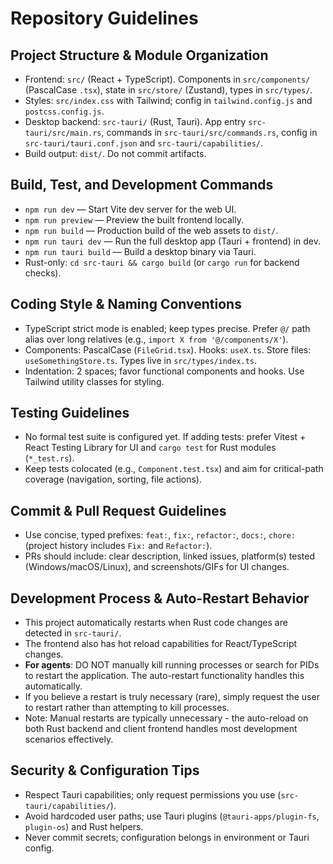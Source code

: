# Repository Guidelines

## Project Structure & Module Organization
- Frontend: `src/` (React + TypeScript). Components in `src/components/` (PascalCase `.tsx`), state in `src/store/` (Zustand), types in `src/types/`.
- Styles: `src/index.css` with Tailwind; config in `tailwind.config.js` and `postcss.config.js`.
- Desktop backend: `src-tauri/` (Rust, Tauri). App entry `src-tauri/src/main.rs`, commands in `src-tauri/src/commands.rs`, config in `src-tauri/tauri.conf.json` and `src-tauri/capabilities/`.
- Build output: `dist/`. Do not commit artifacts.

## Build, Test, and Development Commands
- `npm run dev` — Start Vite dev server for the web UI.
- `npm run preview` — Preview the built frontend locally.
- `npm run build` — Production build of the web assets to `dist/`.
- `npm run tauri dev` — Run the full desktop app (Tauri + frontend) in dev.
- `npm run tauri build` — Build a desktop binary via Tauri.
- Rust-only: `cd src-tauri && cargo build` (or `cargo run` for backend checks).

## Coding Style & Naming Conventions
- TypeScript strict mode is enabled; keep types precise. Prefer `@/` path alias over long relatives (e.g., `import X from '@/components/X'`).
- Components: PascalCase (`FileGrid.tsx`). Hooks: `useX.ts`. Store files: `useSomethingStore.ts`. Types live in `src/types/index.ts`.
- Indentation: 2 spaces; favor functional components and hooks. Use Tailwind utility classes for styling.

## Testing Guidelines
- No formal test suite is configured yet. If adding tests: prefer Vitest + React Testing Library for UI and `cargo test` for Rust modules (`*_test.rs`).
- Keep tests colocated (e.g., `Component.test.tsx`) and aim for critical-path coverage (navigation, sorting, file actions).

## Commit & Pull Request Guidelines
- Use concise, typed prefixes: `feat:`, `fix:`, `refactor:`, `docs:`, `chore:` (project history includes `Fix:` and `Refactor:`).
- PRs should include: clear description, linked issues, platform(s) tested (Windows/macOS/Linux), and screenshots/GIFs for UI changes.


## Development Process & Auto-Restart Behavior
- This project automatically restarts when Rust code changes are detected in `src-tauri/`.
- The frontend also has hot reload capabilities for React/TypeScript changes.
- **For agents**: DO NOT manually kill running processes or search for PIDs to restart the application. The auto-restart functionality handles this automatically.
- If you believe a restart is truly necessary (rare), simply request the user to restart rather than attempting to kill processes.
- Note: Manual restarts are typically unnecessary - the auto-reload on both Rust backend and client frontend handles most development scenarios effectively.

## Security & Configuration Tips
- Respect Tauri capabilities; only request permissions you use (`src-tauri/capabilities/`).
- Avoid hardcoded user paths; use Tauri plugins (`@tauri-apps/plugin-fs`, `plugin-os`) and Rust helpers.
- Never commit secrets; configuration belongs in environment or Tauri config.
